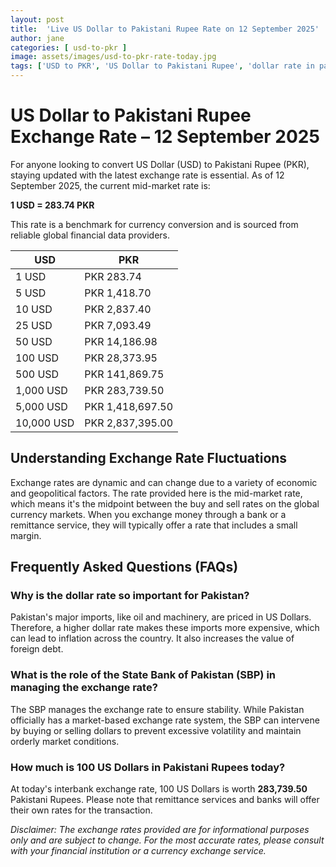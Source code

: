 ```yaml
---
layout: post
title:  'Live US Dollar to Pakistani Rupee Rate on 12 September 2025'
author: jane
categories: [ usd-to-pkr ]
image: assets/images/usd-to-pkr-rate-today.jpg
tags: ['USD to PKR', 'US Dollar to Pakistani Rupee', 'dollar rate in pakistan', 'today dollar rate open market', 'usa to pakistan dollar rate']
---
```


# US Dollar to Pakistani Rupee Exchange Rate – 12 September 2025

For anyone looking to convert US Dollar (USD) to Pakistani Rupee (PKR), staying updated with the latest exchange rate is essential. As of 12 September 2025, the current mid-market rate is:

**1 USD = 283.74 PKR**

This rate is a benchmark for currency conversion and is sourced from reliable global financial data providers.

| USD | PKR |
| --- | --- |
| 1 USD | PKR 283.74 |
| 5 USD | PKR 1,418.70 |
| 10 USD | PKR 2,837.40 |
| 25 USD | PKR 7,093.49 |
| 50 USD | PKR 14,186.98 |
| 100 USD | PKR 28,373.95 |
| 500 USD | PKR 141,869.75 |
| 1,000 USD | PKR 283,739.50 |
| 5,000 USD | PKR 1,418,697.50 |
| 10,000 USD | PKR 2,837,395.00 |


## Understanding Exchange Rate Fluctuations

Exchange rates are dynamic and can change due to a variety of economic and geopolitical factors. The rate provided here is the mid-market rate, which means it's the midpoint between the buy and sell rates on the global currency markets. When you exchange money through a bank or a remittance service, they will typically offer a rate that includes a small margin.

## Frequently Asked Questions (FAQs)

### Why is the dollar rate so important for Pakistan?

Pakistan's major imports, like oil and machinery, are priced in US Dollars. Therefore, a higher dollar rate makes these imports more expensive, which can lead to inflation across the country. It also increases the value of foreign debt.

### What is the role of the State Bank of Pakistan (SBP) in managing the exchange rate?

The SBP manages the exchange rate to ensure stability. While Pakistan officially has a market-based exchange rate system, the SBP can intervene by buying or selling dollars to prevent excessive volatility and maintain orderly market conditions.

### How much is 100 US Dollars in Pakistani Rupees today?

At today's interbank exchange rate, 100 US Dollars is worth **283,739.50** Pakistani Rupees. Please note that remittance services and banks will offer their own rates for the transaction.



*Disclaimer: The exchange rates provided are for informational purposes only and are subject to change. For the most accurate rates, please consult with your financial institution or a currency exchange service.*
